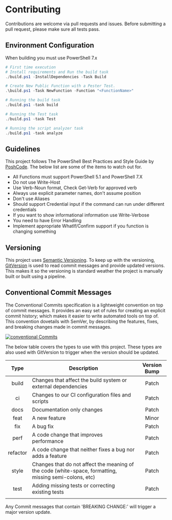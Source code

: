 # Contributing

Contributions are welcome via pull requests and issues. Before submitting a pull request, please make sure all tests pass.

## Environment Configuration

When building you must use PowerShell 7.x

``` PowerShell
# First time execution
# Install requirements and Run the build task
./build.ps1 -InstallDependencies -Task Build

# Create New Public Function with a Pester Test.
.\build.ps1 -Task NewFunction -Function "<FunctionName>"

# Running the build task
./build.ps1 -task build

# Running the Test task
./build.ps1 -task Test

# Running the script analyzer task
./build.ps1 -task analyze
```

## Guidelines

This project follows The PowerShell Best Practices and Style Guide by [PoshCode][0]. The below list are some of the items to watch out for.

- All Functions must support PowerShell 5.1 and PowerShell 7.X
- Do not use Write-Host
- Use Verb-Noun format, Check Get-Verb for approved verb
- Always use explicit parameter names, don't assume position
- Don't use Aliases
- Should support Credential input if the command can run under different credentials
- If you want to show informational information use Write-Verbose
- You need to have Error Handling
- Implement appropriate WhatIf/Confirm support if you function is changing something

## Versioning

This project uses [Semantic Versioning][2]. To keep up with the versioning, [GitVersion][3] is used to read commit messages and provide updated versions. This makes it so the versioning is standard weather the project is manually built or built using a pipeline.

## Conventional Commit Messages

The Conventional Commits specification is a lightweight convention on top of commit messages. It provides an easy set of rules for creating an explicit commit history; which makes it easier to write automated tools on top of. This convention dovetails with SemVer, by describing the features, fixes, and breaking changes made in commit messages.

[![conventional Commits](https://img.shields.io/badge/Conventional%20Commits-1.0.0-green.svg)](https://www.conventionalcommits.org/en/v1.0.0/)

The below table covers the types to use with this project. These types are also used with GitVersion to trigger when the version should be updated.

|   Type   | Description                                                                                            | Version Bump |
| :------: | ------------------------------------------------------------------------------------------------------ | :----------: |
|  build   | Changes that affect the build system or external dependencies                                          |    Patch     |
|    ci    | Changes to our CI configuration files and scripts                                                      |    Patch     |
|   docs   | Documentation only changes                                                                             |    Patch     |
|   feat   | A new feature                                                                                          |    Minor     |
|   fix    | A bug fix                                                                                              |    Patch     |
|   perf   | A code change that improves performance                                                                |    Patch     |
| refactor | A code change that neither fixes a bug nor adds a feature                                              |    Patch     |
|  style   | Changes that do not affect the meaning of the code (white-space, formatting, missing semi-colons, etc) |    Patch     |
|   test   | Adding missing tests or correcting existing tests                                                      |    Patch     |
|          |                                                                                                        |              |

Any Commit messages that contain 'BREAKING CHANGE:' will trigger a major version update.

[0]: https://github.com/PoshCode/PowerShellPracticeAndStyle
[1]: https://nvie.com/posts/a-successful-git-branching-model
[2]: https://semver.org/
[3]: https://gitversion.net/
